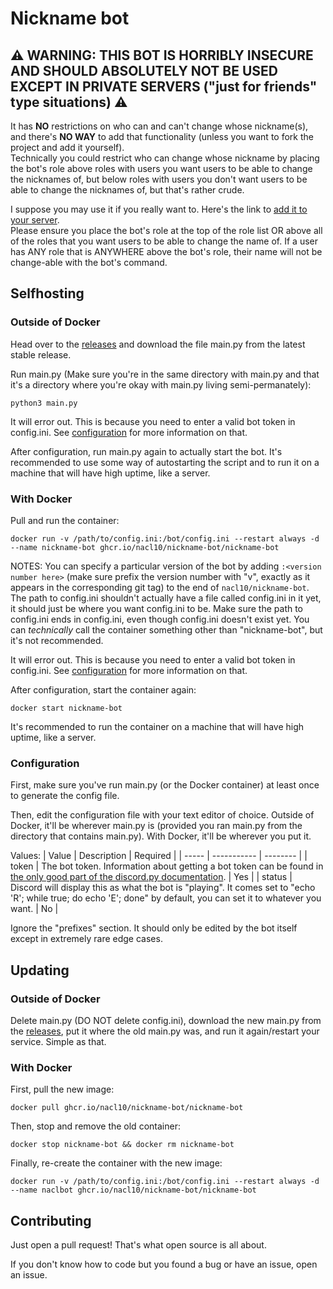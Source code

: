 # Nickname bot

## ⚠️ WARNING: THIS BOT IS HORRIBLY INSECURE AND SHOULD ABSOLUTELY **NOT** BE USED EXCEPT IN PRIVATE SERVERS ("just for friends" type situations) ⚠️

It has **NO** restrictions on who can and can't change whose nickname(s), and there's **NO WAY** to add that functionality (unless you want to fork the project and add it yourself).  
Technically you could restrict who can change whose nickname by placing the bot's role above roles with users you want users to be able to change the nicknames of, but below roles with users you don't want users to be able to change the nicknames of, but that's rather crude.  

I suppose you may use it if you really want to. Here's the link to [add it to your server](https://discord.com/api/oauth2/authorize?client_id=813147271160004629&permissions=201411584&scope=bot).  
Please ensure you place the bot's role at the top of the role list OR above all of the roles that you want users to be able to change the name of. If a user has ANY role that is ANYWHERE above the bot's role, their name will not be change-able with the bot's command.

## Selfhosting
### Outside of Docker
Head over to the [releases](https://github.com/NaCl10/nickname-bot/releases) and download the file main.py from the latest stable release.

Run main.py (Make sure you're in the same directory with main.py and that it's a directory where you're okay with main.py living semi-permanately):
```shell
python3 main.py
```
It will error out. This is because you need to enter a valid bot token in config.ini. See [configuration](https://github.com/NaCl10/nickname-bot#configuration) for more information on that.

After configuration, run main.py again to actually start the bot. It's recommended to use some way of autostarting the script and to run it on a machine that will have high uptime, like a server.

### With Docker

Pull and run the container:
```shell
docker run -v /path/to/config.ini:/bot/config.ini --restart always -d --name nickname-bot ghcr.io/nacl10/nickname-bot/nickname-bot
```
NOTES: You can specify a particular version of the bot by adding `:<version number here>` (make sure prefix the version number with "v", exactly as it appears in the corresponding git tag) to the end of `nacl10/nickname-bot`. The path to config.ini shouldn't actually have a file called config.ini in it yet, it should just be where you want config.ini to be.  Make sure the path to config.ini ends in config.ini, even though config.ini doesn't exist yet. You can *technically* call the container something other than "nickname-bot", but it's not recommended.

It will error out. This is because you need to enter a valid bot token in config.ini. See [configuration](https://github.com/NaCl10/nickname-bot#configuration) for more information on that.

After configuration, start the container again:
```shell
docker start nickname-bot
```
It's recommended to run the container on a machine that will have high uptime, like a server.

### Configuration

First, make sure you've run main.py (or the Docker container) at least once to generate the config file.

Then, edit the configuration file with your text editor of choice. Outside of Docker, it'll be wherever main.py is (provided you ran main.py from the directory that contains main.py). With Docker, it'll be wherever you put it.

Values:
| Value | Description | Required |
| ----- | ----------- | -------- |
| token | The bot token. Information about getting a bot token can be found in [the only good part of the discord.py documentation](https://discordpy.readthedocs.io/en/latest/discord.html#discord-intro). | Yes |
| status | Discord will display this as what the bot is "playing". It comes set to "echo 'R'; while true; do echo 'E'; done" by default, you can set it to whatever you want. | No |

Ignore the "prefixes" section. It should only be edited by the bot itself except in extremely rare edge cases.

## Updating
### Outside of Docker
Delete main.py (DO NOT delete config.ini), download the new main.py from the [releases](https://github.com/NaCl10/nickname-bot/releases), put it where the old main.py was, and run it again/restart your service. Simple as that.

### With Docker
First, pull the new image:
```shell
docker pull ghcr.io/nacl10/nickname-bot/nickname-bot
```
Then, stop and remove the old container:
```shell
docker stop nickname-bot && docker rm nickname-bot
```
Finally, re-create the container with the new image:
```shell
docker run -v /path/to/config.ini:/bot/config.ini --restart always -d --name naclbot ghcr.io/nacl10/nickname-bot/nickname-bot
```

## Contributing
Just open a pull request! That's what open source is all about. 

If you don't know how to code but you found a bug or have an issue, open an issue.
